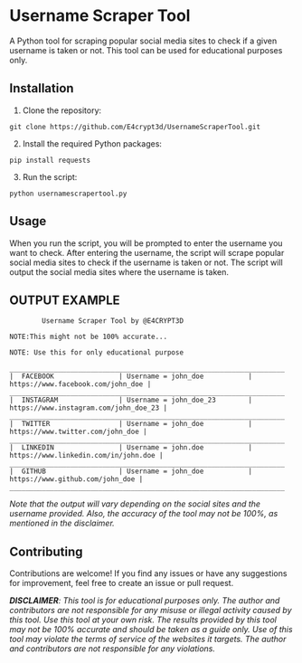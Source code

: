 # Username Scraper Tool
A Python tool for scraping popular social media sites to check if a given username is taken or not. This tool can be used for educational purposes only.

## Installation
1. Clone the repository:
```
git clone https://github.com/E4crypt3d/UsernameScraperTool.git
```
2. Install the required Python packages:
```
pip install requests
```
3. Run the script:
```
python usernamescrapertool.py
```

## Usage

When you run the script, you will be prompted to enter the username you want to check. After entering the username, the script will scrape popular social media sites to check if the username is taken or not. The script will output the social media sites where the username is taken.

## OUTPUT EXAMPLE
```
        Username Scraper Tool by @E4CRYPT3D

NOTE:This might not be 100% accurate...

NOTE: Use this for only educational purpose

____________________________________________________________________
|  FACEBOOK                | Username = john_doe           | https://www.facebook.com/john_doe |
____________________________________________________________________
|  INSTAGRAM               | Username = john_doe_23        | https://www.instagram.com/john_doe_23 |
____________________________________________________________________
|  TWITTER                 | Username = john_doe           | https://www.twitter.com/john_doe |
____________________________________________________________________
|  LINKEDIN                | Username = john.doe           | https://www.linkedin.com/in/john.doe |
____________________________________________________________________
|  GITHUB                  | Username = john_doe           | https://www.github.com/john_doe |
____________________________________________________________________
```
*Note that the output will vary depending on the social sites and the username provided. Also, the accuracy of the tool may not be 100%, as mentioned in the disclaimer.*

## Contributing
Contributions are welcome! If you find any issues or have any suggestions for improvement, feel free to create an issue or pull request.

***DISCLAIMER**: This tool is for educational purposes only. The author and contributors are not responsible for any misuse or illegal activity caused by this tool. Use this tool at your own risk. The results provided by this tool may not be 100% accurate and should be taken as a guide only. Use of this tool may violate the terms of service of the websites it targets. The author and contributors are not responsible for any violations.*
